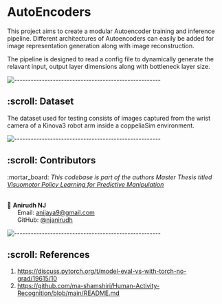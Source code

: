 # AutoEncoders

This project aims to create a modular Autoencoder training and inference pipeline. Different architectures of Autoencoders can easily be added for image representation generation along with image reconstruction.

The pipeline is designed to read a config file to dynamically generate the relavant input, output layer dimensions along with bottleneck layer size.

![-----------------------------------------------------](https://raw.githubusercontent.com/andreasbm/readme/master/assets/lines/rainbow.png)
<!-- Dataset -->
<h2 id="Dataset"> :scroll: Dataset</h2>

The dataset used for testing consists of images captured from the wrist camera of a Kinova3 robot arm inside a coppeliaSim environment. 



![-----------------------------------------------------](https://raw.githubusercontent.com/andreasbm/readme/master/assets/lines/rainbow.png)

<!-- CONTRIBUTORS -->
<h2 id="contributors"> :scroll: Contributors</h2>

<p>
  :mortar_board: <i>This codebase is part of the authors Master Thesis titled <a href=https://www.researchgate.net/project/Visuomotor-Policy-Learning-for-Predictive-Manipulation> Visuomotor Policy Learning for Predictive Manipulation </a> </i> <br> <br>

  :boy: <b>Anirudh NJ</b> <br>
  &nbsp;&nbsp;&nbsp;&nbsp;&nbsp; Email: <a>anijaya9@gmail.com</a> <br>
  &nbsp;&nbsp;&nbsp;&nbsp;&nbsp; GitHub: <a href="https://github.com/njanirudh">@njanirudh</a> <br>
</p>


![-----------------------------------------------------](https://raw.githubusercontent.com/andreasbm/readme/master/assets/lines/rainbow.png)

<!-- REFERENCES -->
<h2 id="References"> :scroll: References</h2>

1. https://discuss.pytorch.org/t/model-eval-vs-with-torch-no-grad/19615/10
2. https://github.com/ma-shamshiri/Human-Activity-Recognition/blob/main/README.md
